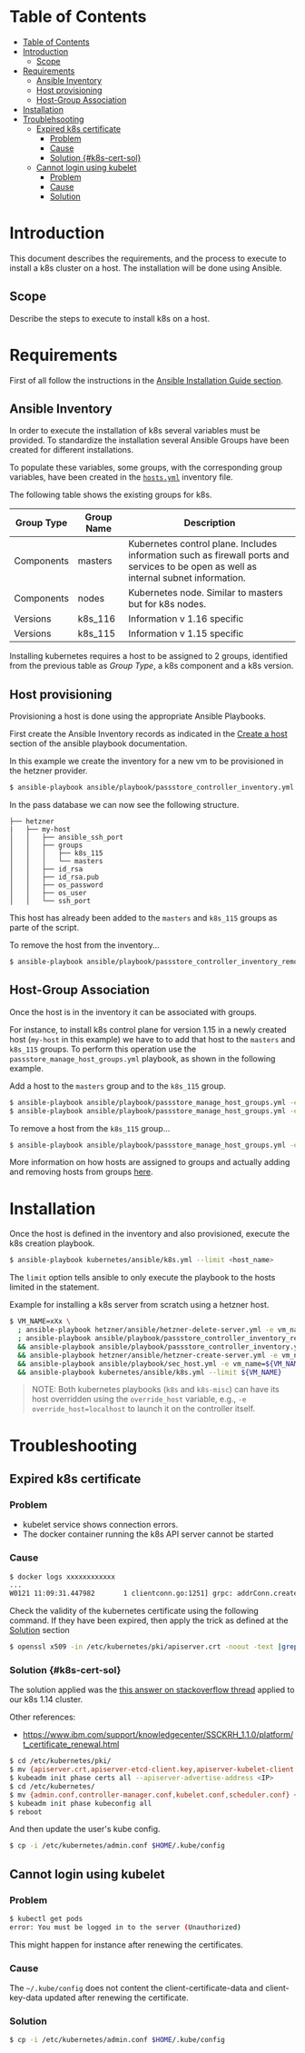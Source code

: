 # Table of Contents

- [Table of Contents](#table-of-contents)
- [Introduction](#introduction)
  - [Scope](#scope)
- [Requirements](#requirements)
  - [Ansible Inventory](#ansible-inventory)
  - [Host provisioning](#host-provisioning)
  - [Host-Group Association](#host-group-association)
- [Installation](#installation)
- [Troublehsooting](#troublehsooting)
  - [Expired k8s certificate](#expired-k8s-certificate)
    - [Problem](#problem)
    - [Cause](#cause)
    - [Solution {#k8s-cert-sol}](#solution-k8s-cert-sol)
  - [Cannot login using kubelet](#cannot-login-using-kubelet)
    - [Problem](#problem-1)
    - [Cause](#cause-1)
    - [Solution](#solution)

# Introduction

This document describes the requirements, and the process to execute to install a k8s cluster on a host. The installation will be done using Ansible.

## Scope

Describe the steps to execute to install k8s on a host.

# Requirements

First of all follow the instructions in the [Ansible Installation Guide section](../ansible/playbook/README.md#installation-guide).

## Ansible Inventory

In order to execute the installation of k8s several variables must be provided. To standardize the installation several Ansible Groups have been created for different installations.

To populate these variables, some groups, with the corresponding group variables, have been created in the [`hosts.yml`](../ansible/inventory/hosts.yml) inventory file.

The following table shows the existing groups for k8s.

| Group Type| Group Name | Description |
| --- | --- | --- |
| Components | masters | Kubernetes control plane. Includes information such as firewall ports and services to be open as well as internal subnet information. |
| Components | nodes | Kubernetes node. Similar to masters but for k8s nodes. |
| Versions | k8s_116 | Information v 1.16 specific |
| Versions | k8s_115 | Information v 1.15 specific |

Installing kubernetes requires a host to be assigned to 2 groups, identified from the previous table as *Group Type*, a k8s component and a k8s version.

## Host provisioning

Provisioning a host is done using the appropriate Ansible Playbooks. 

First create the Ansible Inventory records as indicated in the [Create a host](../ansible/playbook/README.md#create-a-host) section of the ansible playbook documentation.

In this example we create the inventory for a new vm to be provisioned in the hetzner provider.

```bash
$ ansible-playbook ansible/playbook/passstore_controller_inventory.yml -e vm_name=my-host -e pass_provider=hetzner -e k8s_type=masters -e k8s_version=115 --tags create
``` 

In the pass database we can now see the following structure.

```
├── hetzner
|   ├── my-host
│   │   ├── ansible_ssh_port
│   │   ├── groups
│   │   │   ├── k8s_115
│   │   │   └── masters
│   │   ├── id_rsa
│   │   ├── id_rsa.pub
│   │   ├── os_password
│   │   ├── os_user
│   │   └── ssh_port
```

This host has already been added to the `masters` and `k8s_115` groups as parte of the script.

To remove the host from the inventory...

```bash
$ ansible-playbook ansible/playbook/passstore_controller_inventory_remove.yml -e vm_name=my-host -e pass_provider=hetzner
``` 

## Host-Group Association

Once the host is in the inventory it can be associated with groups.
 
For instance, to install k8s control plane for version 1.15 in a newly created host (`my-host` in this example) we have to to add that host to the `masters` and `k8s_115` groups. 
To perform this operation use the `passstore_manage_host_groups.yml` playbook, as shown in the following example.

Add a host to the `masters` group and to the `k8s_115` group.

```bash
$ ansible-playbook ansible/playbook/passstore_manage_host_groups.yml -e operation=add -e group_name=masters -e vm_name=my-host
$ ansible-playbook ansible/playbook/passstore_manage_host_groups.yml -e operation=add -e group_name=k8s_115 -e vm_name=my-host
``` 

To remove a host from the `k8s_115` group...

```bash
$ ansible-playbook ansible/playbook/passstore_manage_host_groups.yml -e operation=remove -e group_name=k8s_115 -e vm_name=my-host
``` 

More information on how hosts are assigned to groups and actually adding and removing hosts from groups [here](../ansible/playbook/README.md#groups).

# Installation

Once the host is defined in the inventory and also provisioned, execute the k8s creation playbook.

```bash
$ ansible-playbook kubernetes/ansible/k8s.yml --limit <host_name>
```  

The `limit` option tells ansible to only execute the playbook to the hosts limited in the statement.

Example for installing a k8s server from scratch using a hetzner host.
 
```bash
$ VM_NAME=xXx \
  ; ansible-playbook hetzner/ansible/hetzner-delete-server.yml -e vm_name=${VM_NAME} -e hetzner_context_name=snowdrop \
  ; ansible-playbook ansible/playbook/passstore_controller_inventory_remove.yml -e vm_name=${VM_NAME} -e pass_provider=hetzner \
  && ansible-playbook ansible/playbook/passstore_controller_inventory.yml -e vm_name=${VM_NAME} -e pass_provider=hetzner -e k8s_type=masters -e k8s_version=115 --tags create \
  && ansible-playbook hetzner/ansible/hetzner-create-server.yml -e vm_name=${VM_NAME} -e salt_text=$( gpg --gen-random --armor 1 20) -e hetzner_context_name=snowdrop \
  && ansible-playbook ansible/playbook/sec_host.yml -e vm_name=${VM_NAME} -e provider=hetzner \
  && ansible-playbook kubernetes/ansible/k8s.yml --limit ${VM_NAME}
```

> NOTE: Both kubernetes playbooks (`k8s` and `k8s-misc`) can have its host overridden using the `override_host` variable, e.g., `-e override_host=localhost` to launch it on the controller itself.

# Troubleshooting

## Expired k8s certificate

### Problem

- kubelet service shows connection errors. 
- The docker container running the k8s API server cannot be started

### Cause

```bash
$ docker logs xxxxxxxxxxxx
...
W0121 11:09:31.447982       1 clientconn.go:1251] grpc: addrConn.createTransport failed to connect to {127.0.0.1:2379 0  <nil>}. Err :connection error: desc = "transport: authentication handshake failed: x509: certificate has expired or is not yet valid". Reconnecting...
```

 Check the validity of the kubernetes certificate using the following command. If they have been expired, then apply the trick as defined at the [Solution](#solution-k8s-cert-sol) section

```bash
$ openssl x509 -in /etc/kubernetes/pki/apiserver.crt -noout -text |grep ' Not '
```
### Solution {#k8s-cert-sol}

The solution applied was the [this answer on stackoverflow thread](https://stackoverflow.com/questions/56320930/renew-kubernetes-pki-after-expired/56334732#56334732) applied to our k8s 1.14 cluster.

Other references: 
* https://www.ibm.com/support/knowledgecenter/SSCKRH_1.1.0/platform/t_certificate_renewal.html

```bash
$ cd /etc/kubernetes/pki/
$ mv {apiserver.crt,apiserver-etcd-client.key,apiserver-kubelet-client.crt,front-proxy-ca.crt,front-proxy-client.crt,front-proxy-client.key,front-proxy-ca.key,apiserver-kubelet-client.key,apiserver.key,apiserver-etcd-client.crt} ~/
$ kubeadm init phase certs all --apiserver-advertise-address <IP>
$ cd /etc/kubernetes/
$ mv {admin.conf,controller-manager.conf,kubelet.conf,scheduler.conf} ~/
$ kubeadm init phase kubeconfig all
$ reboot
```

And then update the user's kube config.

```bash
$ cp -i /etc/kubernetes/admin.conf $HOME/.kube/config
```

## Cannot login using kubelet

### Problem

```bash
$ kubectl get pods
error: You must be logged in to the server (Unauthorized)
```

This might happen for instance after renewing the certificates.

### Cause

The `~/.kube/config` does not content the client-certificate-data and client-key-data updated after renewing the certificate.

### Solution

```bash
$ cp -i /etc/kubernetes/admin.conf $HOME/.kube/config
```


